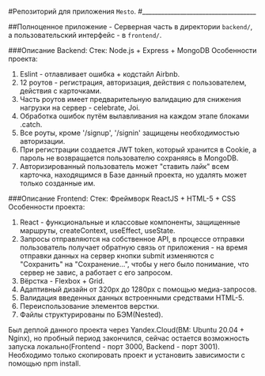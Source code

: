 #Репозиторий для приложения `Mesto`.
#____________________________________

##Полноценное приложение - Серверная часть в директории `backend/`, а пользовательский интерфейс - в `frontend/`. 

###Описание Backend:
Стек: Node.js + Express + MongoDB
Особенности проекта:
1) Eslint - отлавливает ошибка + кодстайл Airbnb.
2) 12 роутов - регистрация, авторизация, действия с пользователем, действия с карточками.
3) Часть роутов имеет предварительную валидацию для снижения нагрузки на сервер - celebrate, Joi.
4) Обработка ошибок путём вылавливания на каждом этапе блоками .catch.
5) Все роуты, кроме '/signup', '/signin' защищены необходимостью авторизации.
6) При регистрации создается JWT token, который хранится в Cookie, а пароль не возвращается пользователю сохраняясь в MongoDB.
7) Авторизированный пользователь может "ставить лайк" всем карточка, находящимся в Базе данный проекта, но удалять может только созданные им.

###Описание Frontend:
Стек: Фреймворк ReactJS + HTML-5 + CSS
Особенности проекта:
1) React - функциональные и классовые компоненты, защищенные маршруты, createContext, useEffect, useState. 
2) Запросы отправляются на собственное API, в процессе отправки пользователь получает обратную связь от приложения - на время отправки данных на сервер кнопки submit изменяются c "Сохранить" на "Сохранение...", чтобы у него было понимание, что сервер не завис, а работает с его запросом.
3) Вёрстка - Flexbox + Grid.
4) Адаптивный дизайн от 320px до 1280px с помощью медиа-запросов.
5) Валидация введенных данных встроенными средствами HTML-5.
6) Переиспользование элементов верстки. 
7) Файлы структурированы по БЭМ(Nested).

Был деплой данного проекта через Yandex.Cloud(ВМ: Ubuntu 20.04 + Nginx), но пробный период закончился, сейчас остается возможность запуска локально(Frontend - порт 3000, Backend - порт 3001). Необходимо только скопировать проект и установить зависимости с помощью npm install.



